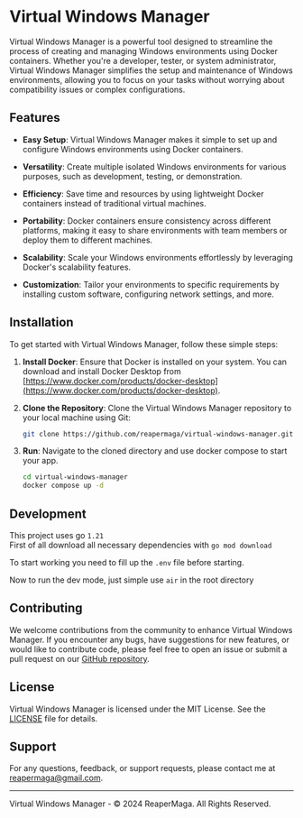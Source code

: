 # Virtual Windows Manager

Virtual Windows Manager is a powerful tool designed to streamline the process of creating and managing Windows environments using Docker containers. Whether you're a developer, tester, or system administrator, Virtual Windows Manager simplifies the setup and maintenance of Windows environments, allowing you to focus on your tasks without worrying about compatibility issues or complex configurations.

## Features

- **Easy Setup**: Virtual Windows Manager makes it simple to set up and configure Windows environments using Docker containers.

- **Versatility**: Create multiple isolated Windows environments for various purposes, such as development, testing, or demonstration.

- **Efficiency**: Save time and resources by using lightweight Docker containers instead of traditional virtual machines.

- **Portability**: Docker containers ensure consistency across different platforms, making it easy to share environments with team members or deploy them to different machines.

- **Scalability**: Scale your Windows environments effortlessly by leveraging Docker's scalability features.

- **Customization**: Tailor your environments to specific requirements by installing custom software, configuring network settings, and more.

## Installation

To get started with Virtual Windows Manager, follow these simple steps:

1. **Install Docker**: Ensure that Docker is installed on your system. You can download and install Docker Desktop from [https://www.docker.com/products/docker-desktop](https://www.docker.com/products/docker-desktop).

2. **Clone the Repository**: Clone the Virtual Windows Manager repository to your local machine using Git:

    ```bash
    git clone https://github.com/reapermaga/virtual-windows-manager.git
    ```

3. **Run**: Navigate to the cloned directory and use docker compose to start your app.

    ```bash
    cd virtual-windows-manager
    docker compose up -d
    ```

## Development

This project uses go `1.21` <br />
First of all download all necessary dependencies with `go mod download`

To start working you need to fill up the `.env` file before starting.

Now to run the dev mode, just simple use `air` in the root directory

## Contributing

We welcome contributions from the community to enhance Virtual Windows Manager. If you encounter any bugs, have suggestions for new features, or would like to contribute code, please feel free to open an issue or submit a pull request on our [GitHub repository](https://github.com/reapermaga/virtual-windows-manager).

## License

Virtual Windows Manager is licensed under the MIT License. See the [LICENSE](backend/LICENSE) file for details.

## Support

For any questions, feedback, or support requests, please contact me at [reapermaga@gmail.com](mailto:reapermaga@gmail.com).

---

Virtual Windows Manager - © 2024 ReaperMaga. All Rights Reserved.